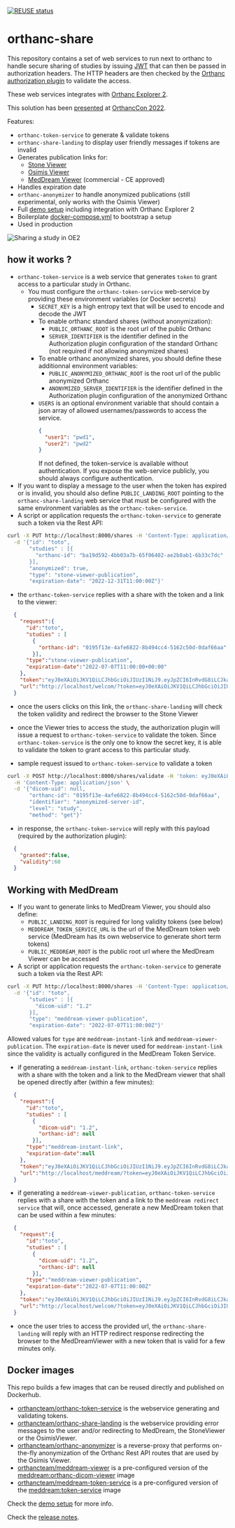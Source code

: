 <!--
SPDX-FileCopyrightText: 2019 Jane Doe <jane@example.com>

SPDX-License-Identifier: GPL-3.0-or-later
-->

[![REUSE status](https://api.reuse.software/badge/github.com/orthanc-team/orthanc-share)](https://api.reuse.software/info/github.com/orthanc-team/orthanc-share)

# orthanc-share

This repository contains a set of web services to run next to orthanc to handle secure sharing of studies by issuing [JWT](https://jwt.io/) that can then be passed
in authorization headers.  The HTTP headers are then checked by the [Orthanc authorization plugin](https://book.orthanc-server.com/plugins/authorization.html) to validate the access.

These web services integrates with [Orthanc Explorer 2](https://book.orthanc-server.com/plugins/orthanc-explorer-2.html).

This solution has been [presented](https://orthanc.team/files/doc/OrthancCon2022-Sharing-DICOM-studies-with-Orthanc.pdf) at [OrthancCon 2022](https://www.orthanc-server.com/static.php?page=orthanc-con-2022).

Features:
- `orthanc-token-service` to generate & validate tokens
- `orthanc-share-landing` to display user friendly messages if tokens are invalid
- Generates publication links for:
  - [Stone Viewer](https://www.orthanc-server.com/static.php?page=stone-web-viewer)
  - [Osimis Viewer](https://book.orthanc-server.com/plugins/osimis-webviewer.html)
  - [MedDream Viewer](https://www.softneta.com/online-dicom-viewer/) (commercial - CE approved)
- Handles expiration date
- `orthanc-anonymizer` to handle anonymized publications (still experimental, only works with the Osimis Viewer)
- Full [demo setup](./demo-setup) including integration with Orthanc Explorer 2
- Boilerplate [docker-compose.yml](minimal-setup/docker-compose.yml) to bootstrap a setup
- Used in production


![Sharing a study in OE2](./demo-setup/doc/Share-study.gif)


## how it works ?

- `orthanc-token-service` is a web service that generates `token` to grant access to a particular study in Orthanc.
  - You must configure the `orthanc-token-service` web-service by providing these environment variables (or Docker secrets)
    - `SECRET_KEY` is a high entropy text that will be used to encode and decode the JWT
    - To enable orthanc standard shares (without anonymization):
      - `PUBLIC_ORTHANC_ROOT` is the root url of the public Orthanc
      - `SERVER_IDENTIFIER` is the identifier defined in the Authorization plugin configuration of the standard Orthanc (not required if not allowing anonymized shares)
    - To enable orthanc anonymized shares, you should define these additionnal environment variables:
      - `PUBLIC_ANONYMIZED_ORTHANC_ROOT` is the root url of the public anonymized Orthanc
      - `ANONYMIZED_SERVER_IDENTIFIER` is the identifier defined in the Authorization plugin configuration of the anonymized Orthanc
    - `USERS` is an optional environment variable that should contain a json array of allowed usernames/passwords to access the service.
      ```json
      {
        "user1": "pwd1",
        "user2": "pwd2"
      }
      ```
      If not defined, the token-service is available without authentication.  If you expose the web-service publicly, you should always configure authentication.
- If you want to display a message to the user when the token has expired or is invalid, you should also define 
  `PUBLIC_LANDING_ROOT` pointing to the `orthanc-share-landing` web service that must be configured with the same
  environment variables as the `orthanc-token-service`.
- A script or application requests the `orthanc-token-service` to generate such a token via the Rest API:
```bash
curl -X PUT http://localhost:8000/shares -H 'Content-Type: application/json' \
  -d '{"id": "toto",
       "studies" : [{
         "orthanc-id": "ba19d592-4bb03a7b-65f06402-ae2b8ab1-6b33c7dc"
       }],
       "anonymized": true, 
       "type": "stone-viewer-publication", 
       "expiration-date": "2022-12-31T11:00:00Z"}'
```
- the `orthanc-token-service` replies with a share with the token and a link to the viewer:
```json
  {
    "request":{
      "id":"toto",
      "studies" : [
        {
          "orthanc-id": "0195f13e-4afe6822-8b494cc4-5162c50d-0daf66aa"
        }],  
      "type":"stone-viewer-publication",
      "expiration-date":"2022-07-07T11:00:00+00:00"
    },
    "token":"eyJ0eXAiOiJKV1QiLCJhbGciOiJIUzI1NiJ9.eyJpZCI6InRvdG8iLCJkaWNvbV91aWQiOiIxLjIiLCJvcnRoYW5jX2lkIjoiMDE5NWYxM2UtNGFmZTY4MjItOGI0OTRjYzQtNTE2MmM1MGQtMGRhZjY2YWEiLCJ0eXBlIjoib3NpbWlzLXZpZXdlci1wdWJsaWNhdGlvbiIsImV4cGlyYXRpb25fZGF0ZSI6IjIwMjItMDctMDdUMTE6MDA6MDArMDA6MDAifQ.8mzvYXCrjhM8OWPhu5HQJbEtCO9y6XyFqV-Ak1n-9Tw",
    "url":"http://localhost/welcom/?token=eyJ0eXAiOiJKV1QiLCJhbGciOiJIUzI1NiJ9.eyJpZCI6InRvdG8iLCJkaWNvbV91aWQiOiIxLjIiLCJvcnRoYW5jX2lkIjoiMDE5NWYxM2UtNGFmZTY4MjItOGI0OTRjYzQtNTE2MmM1MGQtMGRhZjY2YWEiLCJ0eXBlIjoib3NpbWlzLXZpZXdlci1wdWJsaWNhdGlvbiIsImV4cGlyYXRpb25fZGF0ZSI6IjIwMjItMDctMDdUMTE6MDA6MDArMDA6MDAifQ.8mzvYXCrjhM8OWPhu5HQJbEtCO9y6XyFqV-Ak1n-9Tw"
  }
```
- once the users clicks on this link, the `orthanc-share-landing` will check the token validity and redirect the browser
  to the Stone Viewer
- once the Viewer tries to access the study, the authorization plugin will issue a request to `orthanc-token-service` to validate the token.
  Since `orthanc-token-service` is the only one to know the secret key, it is able to validate the token to grant access to this particular study.

- sample request issued to `orthanc-token-service` to validate a token
```bash
curl -X POST http://localhost:8000/shares/validate -H 'token: eyJ0eXAiOiJKV1QiLCJhbGciOiJIUzI1NiJ9.eyJpZCI6InRvdG8iLCJkaWNvbV91aWQiOiIxLjIiLCJvcnRoYW5jX2lkIjoiMDE5NWYxM2UtNGFmZTY4MjItOGI0OTRjYzQtNTE2MmM1MGQtMGRhZjY2YWEiLCJhbm9ueW1pemVkIjp0cnVlLCJ0eXBlIjoib3NpbWlzLXZpZXdlci1wdWJsaWNhdGlvbiIsImV4cGlyYXRpb25fZGF0ZSI6IjIwMjItMTItMzFUMTE6MDA6MDArMDA6MDAifQ.vQPmlhoVQHUlbXg-JGenBIGQbNU0DhWXJPMdCMzBTFg' \
  -H 'Content-Type: application/json' \
  -d '{"dicom-uid": null, 
       "orthanc-id": "0195f13e-4afe6822-8b494cc4-5162c50d-0daf66aa",
       "identifier": "anonymized-server-id", 
       "level": "study", 
       "method": "get"}'
```
- in response, the `orthanc-token-service` will reply with this payload (required by the authorization plugin):
```json
  {
    "granted":false,
    "validity":60
  }
```

## Working with MedDream

- If you want to generate links to MedDream Viewer, you should also define:
  - `PUBLIC_LANDING_ROOT` is required for long validity tokens (see below) 
  - `MEDDREAM_TOKEN_SERVICE_URL` is the url of the MedDream token web service (MedDream has its own webservice to generate short term tokens)
  - `PUBLIC_MEDDREAM_ROOT` is the public root url where the MedDream Viewer can be accessed 
- A script or application requests the `orthanc-token-service` to generate such a token via the Rest API:
```bash
curl -X PUT http://localhost:8000/shares -H 'Content-Type: application/json' \
  -d '{"id": "toto",
       "studies" : [{
         "dicom-uid": "1.2"
       }],
       "type": "meddream-viewer-publication", 
       "expiration-date": "2022-07-07T11:00:00Z"}'
```
  Allowed values for `type` are `meddream-instant-link` and `meddream-viewer-publication`.  The `expiration-date` is 
  never used for `meddream-instant-link` since the validity is actually configured in the MedDream Token Service.
- if generating a `meddream-instant-link`, `orthanc-token-service` replies with a share with the token and a link to the 
  MedDream viewer that shall be opened directly after (within a few minutes):
```json
  {
    "request":{
      "id":"toto",
      "studies" : [
        {
          "dicom-uid": "1.2",
          "orthanc-id": null
        }],  
      "type":"meddream-instant-link",
      "expiration-date":null
    },
    "token":"eyJ0eXAiOiJKV1QiLCJhbGciOiJIUzI1NiJ9.eyJpZCI6InRvdG8iLCJkaWNvbV91aWQiOiIxLjIiLCJvcnRoYW5jX2lkIjoiMDE5NWYxM2UtNGFmZTY4MjItOGI0OTRjYzQtNTE2MmM1MGQtMGRhZjY2YWEiLCJ0eXBlIjoib3NpbWlzLXZpZXdlci1wdWJsaWNhdGlvbiIsImV4cGlyYXRpb25fZGF0ZSI6IjIwMjItMDctMDdUMTE6MDA6MDArMDA6MDAifQ.8mzvYXCrjhM8OWPhu5HQJbEtCO9y6XyFqV-Ak1n-9Tw",
    "url":"http://localhost/meddream/?token=eyJ0eXAiOiJKV1QiLCJhbGciOiJIUzI1NiJ9.eyJpZCI6InRvdG8iLCJkaWNvbV91aWQiOiIxLjIiLCJvcnRoYW5jX2lkIjoiMDE5NWYxM2UtNGFmZTY4MjItOGI0OTRjYzQtNTE2MmM1MGQtMGRhZjY2YWEiLCJ0eXBlIjoib3NpbWlzLXZpZXdlci1wdWJsaWNhdGlvbiIsImV4cGlyYXRpb25fZGF0ZSI6IjIwMjItMDctMDdUMTE6MDA6MDArMDA6MDAifQ.8mzvYXCrjhM8OWPhu5HQJbEtCO9y6XyFqV-Ak1n-9Tw"
  }
```
- if generating a `meddream-viewer-publication`, `orthanc-token-service` replies with a share with the token and a link to the `meddream redirect service` that will, once accessed, generate a new MedDream token that can be used within a few minutes:
```json
  {
    "request":{
      "id":"toto",
      "studies" : [
        {
          "dicom-uid": "1.2",
          "orthanc-id": null
        }],  
      "type":"meddream-viewer-publication",
      "expiration-date":"2022-07-07T11:00:00Z"
    },
    "token":"eyJ0eXAiOiJKV1QiLCJhbGciOiJIUzI1NiJ9.eyJpZCI6InRvdG8iLCJkaWNvbV91aWQiOiIxLjIiLCJvcnRoYW5jX2lkIjoiMDE5NWYxM2UtNGFmZTY4MjItOGI0OTRjYzQtNTE2MmM1MGQtMGRhZjY2YWEiLCJ0eXBlIjoib3NpbWlzLXZpZXdlci1wdWJsaWNhdGlvbiIsImV4cGlyYXRpb25fZGF0ZSI6IjIwMjItMDctMDdUMTE6MDA6MDArMDA6MDAifQ.8mzvYXCrjhM8OWPhu5HQJbEtCO9y6XyFqV-Ak1n-9Tw",
    "url":"http://localhost/welcom/?token=eyJ0eXAiOiJKV1QiLCJhbGciOiJIUzI1NiJ9.eyJpZCI6InRvdG8iLCJkaWNvbV91aWQiOiIxLjIiLCJvcnRoYW5jX2lkIjoiMDE5NWYxM2UtNGFmZTY4MjItOGI0OTRjYzQtNTE2MmM1MGQtMGRhZjY2YWEiLCJ0eXBlIjoib3NpbWlzLXZpZXdlci1wdWJsaWNhdGlvbiIsImV4cGlyYXRpb25fZGF0ZSI6IjIwMjItMDctMDdUMTE6MDA6MDArMDA6MDAifQ.8mzvYXCrjhM8OWPhu5HQJbEtCO9y6XyFqV-Ak1n-9Tw"
  }
```
- once the user tries to access the provided url, the `orthanc-share-landing` will reply with an HTTP redirect response redirecting the browser to the MedDreamViewer with a new token that is valid for a few minutes only.


## Docker images

This repo builds a few images that can be reused directly and published on Dockerhub.

- [orthancteam/orthanc-token-service](https://hub.docker.com/repository/docker/orthancteam/orthanc-token-service) is the webservice generating and validating tokens.
- [orthancteam/orthanc-share-landing](https://hub.docker.com/repository/docker/orthancteam/orthanc-share-landing) is the webservice providing error messages to the user and/or redirecting to MedDream, the StoneViewer or the OsimisViewer.
- [orthancteam/orthanc-anonymizer](https://hub.docker.com/repository/docker/orthancteam/orthanc-anonymizer) is a reverse-proxy that performs on-the-fly anonymization of the Orthanc Rest API routes that are used by the Osimis Viewer.
- [orthancteam/meddream-viewer](https://hub.docker.com/repository/docker/orthancteam/meddream-viewer) is a pre-configured version of the [meddream:orthanc-dicom-viewer](https://hub.docker.com/r/meddream/orthanc-dicom-viewer) image
- [orthancteam/meddream-token-service](https://hub.docker.com/repository/docker/orthancteam/meddream-token-service) is a pre-configured version of the [meddream:token-service](https://hub.docker.com/r/meddream/token-service) image

Check the [demo setup](./demo-setup/) for more info.

Check the [release notes](release-notes.md).